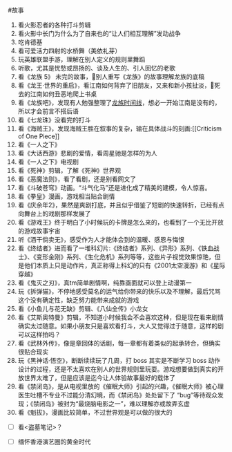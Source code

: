 #故事 
1. 看火影忍者的各种打斗剪辑
2. 看火影中长门为什么为了自来也的“让人们相互理解”发动战争
3. 吃肯德基
4. 看可爱活力四射的水桥舞（美依礼芽）
5. 玩英雄联盟手游，理解在别人定义的规则里舞蹈
6. 听歌，尤其是忧愁或昂扬的、谈及人生的、引人回忆的老歌
7. 看《龙族 5》 未完的故事，👀别人重写《龙族》的故事理解龙族的底稿
8. 看《龙王·世界的重启》，看江南如何背弃了旧朋友，又来和新小孩扯淡，👀死去的江南如何丑恶地爬上书桌
9. 看《龙族吧》，发现有人勉强整理了[龙族时间线](https://c.tieba.baidu.com/p/8318969476)，想必一开始江南是没有的，所以才会前言不搭后语
10. 看《七龙珠》没看完的打斗
11. 看《海贼王》，发现海贼王胜在叙事的复杂，输在具体战斗的刻画:[[Criticism of One Piece]]
12. 看《一人之下》
13. 看《大话西游》悲剧的爱情，看周星驰是怎样的为人
14. 看《一人之下》电视剧
15. 看《死神》剪辑，了解《死神》世界观
16. 看《恶魔法则》，看了看剧，还是别看网文了
17. 看《斗破苍穹》动画。“斗气化马”还是进化成了精美的建模，令人惊喜。
18. 看《拳皇》漫画，游戏相当贴合剧情
19. 看《庆余年2》，果然是爽剧打底，并且似乎借鉴了短剧的快速转折，已经有点向舞台上的戏剧那样发展了
20. 看《游戏王》终于明白了小时候玩的卡牌是怎么来的，也看到了一个无比开放的游戏故事宇宙
21. 听《酒干倘卖无》，感受作为人才能体会到的温暖、感恩与悔恨
22. 看《终结者》进而看了一堆科幻片:《终结者》系列、《异形》系列、《铁血战士》、《变形金刚》系列、《生化危机》系列等等，这些片子视觉效果惊艳，但是他们本质上只是动作片，真正称得上科幻的只有《2001太空漫游》和《星际穿越》
23. 看《鬼灭之刃》，真tm简单剧情啊，纯靠画面就可以登上动漫第一
24. 玩《拆弹猫》，不停地感受莫名的运气给你带来的快乐以及不理解，最后咒骂这个没有确定性，缺乏努力能带来成就的游戏
25. 看《小鱼儿与花无缺》剪辑、《八仙全传》小龙女
26. 看《艾斯奥特曼》剪辑，不知道小时候我会不会喜欢这种，但是现在看来剧情确实太过随意。如果小朋友只是喜欢看打斗，大人又觉得过于随意，这样的剧可以这样拍吗？
27. 看《武林外传》，像是章回体的话剧，每一章都有着类似的起承转合，但确实很贴合现实
28. 玩《黑神话·悟空》，断断续续玩了几周，打 boss 其实是不断学习 boss 动作设计的过程，还是不太喜欢在别人的世界规则里玩耍。游戏想要做到真实的开放世界太难了，但是应该是迄今让人体验故事最好的载体了
29. 看《禁闭岛》，是从电视里放的《催眠大师》引起的兴趣，《催眠大师》被心理医生吐槽不专业不过能分清幻境，而《禁闭岛》处处留下了 “bug”等待观众发现；《禁闭岛》被封为“最烧脑电影之一”，难以理解亦或故弄玄虚
30. 看《魁拔》，漫画比较简单，不过世界观是可以做的很大的
- [ ] 看<盗墓笔记>？
- [ ] 缅怀香港演艺圈的黄金时代

